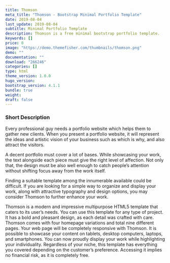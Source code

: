 ```yaml
---
title: Thomson
meta_title: "Thomson - Bootstrap Minimal Portfolio Template"
date: 2019-08-04
last_update: 2019-08-04
subtitle: Minimal Portfolio Template
description: Thomson is a free minimal bootstrap portfolio template. 
keywords: []
price: 0
image: "https://demo.themefisher.com/thumbnails/thomson.png"
demo: ""
documentation: ""
download: "266246"
categories: []
type: html
theme_version: 1.0.0
hugo_version: 
bootstrap_version: 4.1.1
bundle: true
weight:
draft: false
---
```


### Short Description

Every professional guy needs a portfolio website which helps them to gather new clients. When you present a portfolio website, it will represent the ideas and artistic vision of your business such as which is why, and also attract the visitors.

A decent portfolio must cover a lot of bases. While showcasing your work, the text alongside each piece must give the right level of affection. Not only that, the design must be also well enough to catch people’s attention without shifting focus away from the work itself.

Finding a suitable template among the innumerable available could be difficult. If you are looking for a simple way to organize and display your work, along with attractive typography and design options, you may consider Thomson to further enhance your work.

Thomson is a modern and impressive multipurpose HTML5 template that caters to its user’s needs. You can use this template for any type of project. It has a bold and pleasant design, as each detail was crafted with care. Thomson comes with four homepage variations and total nine different pages. Your web page will be completely responsive with Thomson. It is possible to showcase your content on tablets, desktop computers, laptops, and smartphones. You can now proudly display your work while highlighting your individuality. Regardless of your niche, this template has everything you covered depending on the customer’s preference. Accessing it implies no financial risk, as it is completely free.
